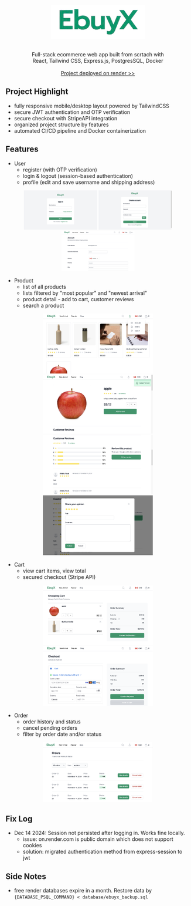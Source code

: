 <a id="readme-top"></a>

<!-- PROJECT LOGO -->
<br />
<div align="center">
  <a href="[https://github.com/github_username/repo_name](https://github.com/ice188/ecommerce-store)">
    <img src="img/logo.png" alt="Logo">
  </a>

  <p align="center"><br />
    Full-stack ecommerce web app built from scrtach with <br />
    React, Tailwind CSS, Express.js, PostgresSQL, Docker
    <br />
    <br />
  <a href="https://ebuyx.onrender.com">
    Project deployed on render >>
  </a>
  </p>
</div>

## Project Highlight
- fully responsive mobile/desktop layout powered by TailwindCSS
- secure JWT authentication and OTP verification
- secure checkout with StripeAPI integration
- organized project structure by features
- automated CI/CD pipeline and Docker containerization

## Features
- User
  - register (with OTP verification)
  - login & logout (session-based authentication)
  - profile (edit and save username and shipping address)

<div align="middle">
  <img src="img/login.png" width="200" />
  <img src="img/resgiter.png" width="200" /> 
  <img src="img/account.png" width="200" /> 
</div>

- Product
  - list of all products
  - lists filtered by "most popular" and "newest arrival"
  - product detail - add to cart, customer reviews
  - search a product
 
<div align="middle">
  <img src="img/product-list.png" width="300" />
  <img src="img/product-detail.png" width="300" /> 
  <img src="img/review-list.png" width="300" /> 
  <img src="img/write-review.png" width="300" /> 
</div>

- Cart
  - view cart items, view total
  - secured checkout (Stripe API)
 
<div align="middle">
  <img src="img/cart.png" width="300" />
  <img src="img/checkout.png" width="300" /> 
</div>

- Order
  - order history and status
  - cancel pending orders
  - filter by order date and/or status

<div align="middle">
  <img src="img/order-list.png" width="300" />
</div>

## Fix Log
- Dec 14 2024: Session not persisted after logging in. Works fine locally.
  - issue: on.render.com is public domain which does not support cookies
  - solution: migrated authentication method from express-session to jwt

## Side Notes
- free render databases expire in a month. Restore data by `{DATABASE_PSQL_COMMAND} < database/ebuyx_backup.sql`
